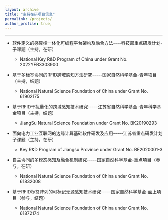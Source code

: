 ```yaml
---
layout: archive
title: "主持在研项目信息"
permalink: /projects/
author_profile: true,
---
```


---
- 软件定义的感算控一体化可编程平台架构及融合方法----科技部重点研发计划-子课题（主持，在研）
  - National Key R&D Program of China under Grant No. 2022YFB3303900

- 基于多标签协同的RFID跨域感知方法研究-----国家自然科学基金-青年项目（主持，结题）
  - National Natural Science Foundation of China under Grant No. 61902175 

- 基于RFID干扰量化的跨域感知技术研究-----江苏省自然科学基金-青年科学基金项目（主持，结题）
  - JiangSu Natural Science Foundation under Grant No. BK20190293

- 面向电力工业互联网的边缘计算基础软件研发及应用-----江苏省重点研发计划子课题（主持，在研）
  - Key R&D Program of Jiangsu Province under Grant No. BE2020001-3

- 自主协同的多模态感知及融合机制研究-----国家自然科学基金-重点项目（参与，在研）
  - National Natural Science Foundation of China under Grant No. 61832008

- 基于RFID标签阵列的可标记无源感知技术研究-----国家自然科学基金-面上项目（参与，结题）
  - National Natural Science Foundation of China under Grant No. 61872174






